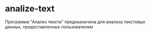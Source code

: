 # analize-text
Программа "Анализ текста" предназначена для анализа текстовых данных, предоставленных пользователем

